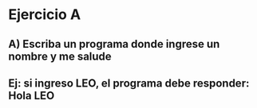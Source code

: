 # Ejercicio A

##  A) Escriba un programa donde ingrese un nombre y me salude
##  Ej: si ingreso LEO, el programa debe responder: Hola LEO
